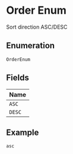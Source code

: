 
# Order Enum

Sort direction ASC/DESC

## Enumeration

`OrderEnum`

## Fields

| Name |
|  --- |
| `ASC` |
| `DESC` |

## Example

```
asc
```

